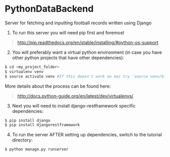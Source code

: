 # PythonDataBackend
Server for fetching and inputting football records written using Django

1. To run this server you will need pip first and foremost
> http://pip.readthedocs.org/en/stable/installing/#python-os-support

2. You will preferably want a virtual python environment (in case you have other python projects that have other dependencies):
 ```sh
 $ cd <my_project_folder>
 $ virtualenv venv
 $ source activate venv #If this doesn't work on mac try 'source venv/bin/activate' on windows...you're SOL
 ```
 
More details about the process can be found here:
> http://docs.python-guide.org/en/latest/dev/virtualenvs/

3. Next you will need to install django-restframework specific dependencies: 
 ```sh
 $ pip install django
 $ pip install djangorestframework
 ```

4. To run the server AFTER setting up dependencies, switch to the tutorial directory:
 ```sh
 $ python manage.py runserver
 ``` 
